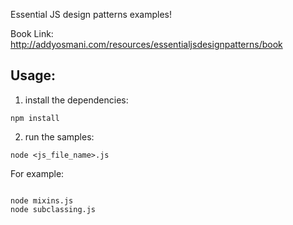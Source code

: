 Essential JS design patterns examples!

Book Link: http://addyosmani.com/resources/essentialjsdesignpatterns/book


Usage:
------
1. install the dependencies:
<pre><code>npm install</code></pre>

2. run the samples:
<pre><code>node &lt;js_file_name&gt;.js</code></pre>

For example:
<pre><code>
node mixins.js
node subclassing.js
</code></pre>
